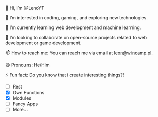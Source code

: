 👋 Hi, I’m @LenoYT

👀 I’m interested in coding, gaming, and exploring new technologies.

🌱 I’m currently learning web development and machine learning.

💞️ I’m looking to collaborate on open-source projects related to web development or game development.

📫 How to reach me: You can reach me via email at leon@wincamp.pl.

😄 Pronouns: He/Him

⚡ Fun fact: Do you know that i create interesting things?!

- [ ] Rest
 - [x] Own Functions
 - [x] Modules
 - [ ] Fancy Apps
 - [ ] More...

